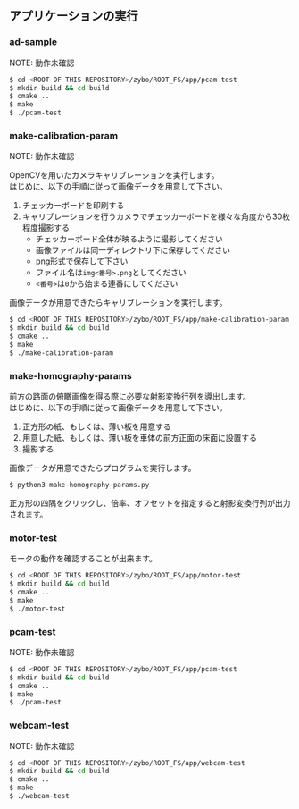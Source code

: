 ## アプリケーションの実行

### ad-sample
NOTE: 動作未確認

``` sh
$ cd <ROOT OF THIS REPOSITORY>/zybo/ROOT_FS/app/pcam-test
$ mkdir build && cd build
$ cmake ..
$ make
$ ./pcam-test
```

### make-calibration-param
NOTE: 動作未確認

OpenCVを用いたカメラキャリブレーションを実行します。\
はじめに、以下の手順に従って画像データを用意して下さい。

1. チェッカーボードを印刷する
2. キャリブレーションを行うカメラでチェッカーボードを様々な角度から30枚程度撮影する
    - チェッカーボード全体が映るように撮影してください
    - 画像ファイルは同一ディレクトリ下に保存してください
    - png形式で保存して下さい
    - ファイル名は`img<番号>.png`としてください
    - `<番号>`は`0`から始まる連番にしてください

画像データが用意できたらキャリブレーションを実行します。

``` sh
$ cd <ROOT OF THIS REPOSITORY>/zybo/ROOT_FS/app/make-calibration-param
$ mkdir build && cd build
$ cmake ..
$ make
$ ./make-calibration-param
```

### make-homography-params
前方の路面の俯瞰画像を得る際に必要な射影変換行列を導出します。\
はじめに、以下の手順に従って画像データを用意して下さい。

1. 正方形の紙、もしくは、薄い板を用意する
2. 用意した紙、もしくは、薄い板を車体の前方正面の床面に設置する
3. 撮影する

画像データが用意できたらプログラムを実行します。

``` sh
$ python3 make-homography-params.py
```

正方形の四隅をクリックし、倍率、オフセットを指定すると射影変換行列が出力されます。

### motor-test
モータの動作を確認することが出来ます。

``` sh
$ cd <ROOT OF THIS REPOSITORY>/zybo/ROOT_FS/app/motor-test
$ mkdir build && cd build
$ cmake ..
$ make
$ ./motor-test
```

### pcam-test
NOTE: 動作未確認

``` sh
$ cd <ROOT OF THIS REPOSITORY>/zybo/ROOT_FS/app/pcam-test
$ mkdir build && cd build
$ cmake ..
$ make
$ ./pcam-test
```

### webcam-test
NOTE: 動作未確認

``` sh
$ cd <ROOT OF THIS REPOSITORY>/zybo/ROOT_FS/app/webcam-test
$ mkdir build && cd build
$ cmake ..
$ make
$ ./webcam-test
```

